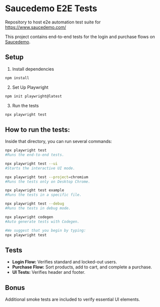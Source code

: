 # Saucedemo E2E Tests
Repository to host e2e automation test suite for https://www.saucedemo.com/


This project contains end-to-end tests for the login and purchase flows on [Saucedemo](https://www.saucedemo.com/).

## Setup

1. Install dependencies

```bash
npm install
```

2. Set Up Playwright
```bash
npm init playwright@latest
```

3. Run the tests
```bash
npx playwright test
```

## How to run the tests:

Inside that directory, you can run several commands:
```bash
npx playwright test
#Runs the end-to-end tests.

npx playwright test --ui
#Starts the interactive UI mode.

npx playwright test --project=chromium
#Runs the tests only on Desktop Chrome.

npx playwright test example
#Runs the tests in a specific file.

npx playwright test --debug
#Runs the tests in debug mode.

npx playwright codegen
#Auto generate tests with Codegen.

#We suggest that you begin by typing:
npx playwright test

```
## Tests
- **Login Flow:** Verifies standard and locked-out users.
- **Purchase Flow:** Sort products, add to cart, and complete a purchase.
- **UI Tests:** Verifies header and footer.

## Bonus
Additional smoke tests are included to verify essential UI elements.
